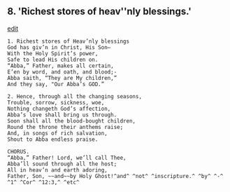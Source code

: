 
## 8.  'Richest stores of heav''nly blessings.'
[edit](https://docs.google.com/document/d/14endpVxkfN0TZ3bI1Oz9MFn2GWO-FvmF/edit?mode=html)



    1. Richest stores of Heav’nly blessings 
    God has giv’n in Christ, His Son— 
    With the Holy Spirit’s power,
    Safe to lead His children on. 
    “Abba,” Father, makes all certain, 
    E’en by word, and oath, and blood;- 
    Abba saith, “They are My children,” 
    And they say, "Our Abba’s GOD.”

    2. Hence, through all the changing seasons, 
    Trouble, sorrow, sickness, woe, 
    Nothing changeth God’s affection,
    Abba’s love shall bring us through. 
    Soon shall all the blood-bought children, 
    Round the throne their anthems raise; 
    And, in songs of rich salvation,
    Shout to Abba endless praise.

    CHORUS.
    “Abba,” Father! Lord, we’ll call Thee, 
    Abba’ll sound through all the host;
    All in heav’n and earth adoring,
    Father, Son, ~~and~~by Holy Ghost!^and^ ^not^ ^inscripture.^ ^by^ ^-^ ^1^ ^Cor^ ^12:3,^ ^etc^
